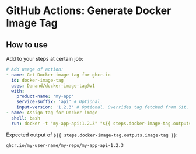 GitHub Actions: Generate Docker Image Tag
===

## How to use

Add to your steps at certain job:

```yaml
# Add usage of action:
- name: Get Docker image tag for ghcr.io
  id: docker-image-tag
  uses: Danand/docker-image-tag@v1
  with:
    product-name: 'my-app'
    service-suffix: 'api' # Optional.
    input-version: '1.2.3' # Optional. Overrides tag fetched from Git.
- name: Assign tag for Docker image
  shell: bash
  run: docker -t "my-app-api:1.2.3" "${{ steps.docker-image-tag.outputs.image-tag }}"
```

Expected output of `${{ steps.docker-image-tag.outputs.image-tag }}`:

```bash
ghcr.io/my-user-name/my-repo/my-app-api-1.2.3
```
